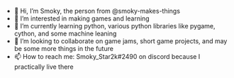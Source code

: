 - 👋 Hi, I’m Smoky, the person from @smoky-makes-things
- 👀 I’m interested in making games and learning 
- 🌱 I’m currently learning python, various python libraries like pygame, cython, and some machine leaning 
- 💞️ I’m looking to collaborate on game jams, short game projects, and may be some more things in the future 
- 📫 How to reach me: Smoky_Star2k#2490 on discord because I practically live there 
<!---
smoky-makes-things/smoky-makes-things is a ✨ special ✨ repository because its `README.md` (this file) appears on your GitHub profile.
You can click the Preview link to take a look at your changes.
--->
